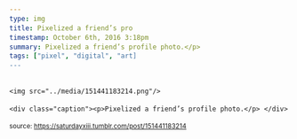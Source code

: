 ```yaml
---
type: img
title: Pixelized a friend’s pro
timestamp: October 6th, 2016 3:18pm
summary: Pixelized a friend’s profile photo.</p> 
tags: ["pixel", "digital", "art]
---
```


                
                
                
                                                                                        <img src="../media/151441183214.png"/>
                                                                                          <div class="caption"><p>Pixelized a friend’s profile photo.</p> </div>
                                    
                
                
                
                
                                
<small>source: https://saturdayxiii.tumblr.com/post/151441183214</small>
